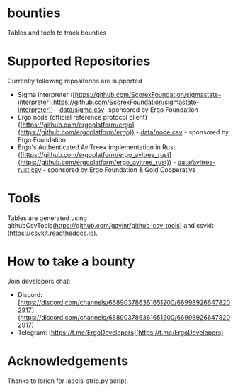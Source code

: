 # bounties
Tables and tools to track bounties

# Supported Repositories

Currently following repositories are supported

* Sigma interpreter ([https://github.com/ScorexFoundation/sigmastate-interpreter](https://github.com/ScorexFoundation/sigmastate-interpreter)) - [data/sigma.csv](data/sigma.csv)- sponsored by Ergo Foundation
* Ergo node (official reference protocol client) ([https://github.com/ergoplatform/ergo](https://github.com/ergoplatform/ergo)) - [data/node.csv](data/node.csv) - sponsored by Ergo Foundation
* Ergo's Authenticated AvlTree+ implementation in Rust ([https://github.com/ergoplatform/ergo_avltree_rust](https://github.com/ergoplatform/ergo_avltree_rust)) - [data/avltree-rust.csv](data/avltree-rust.csv) - sponsored by Ergo Foundation & Gold Cooperative


# Tools

Tables are generated using githubCsvTools(https://github.com/gavinr/github-csv-tools) and csvkit (https://csvkit.readthedocs.io). 


# How to take a bounty 

Join developers chat:
* Discord: [https://discord.com/channels/668903786361651200/669989266478202917](https://discord.com/channels/668903786361651200/669989266478202917)
* Telegram: [https://t.me/ErgoDevelopers](https://t.me/ErgoDevelopers)


# Acknowledgements

Thanks to lorien for labels-strip.py script.